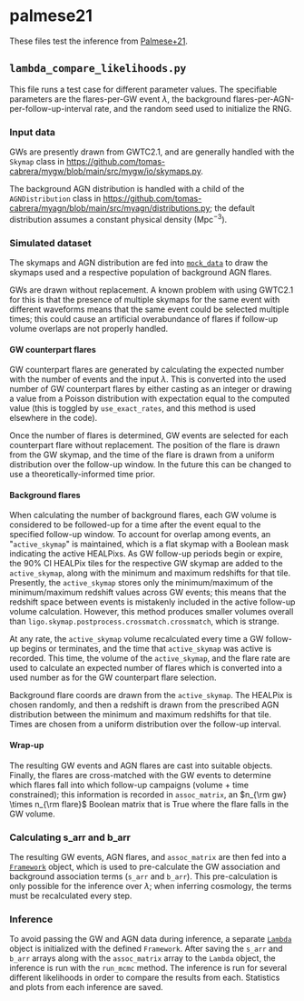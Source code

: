 # palmese21

These files test the inference from [Palmese+21](https://ui.adsabs.harvard.edu/abs/2021ApJ...914L..34P/abstract).

## `lambda_compare_likelihoods.py`

This file runs a test case for different parameter values.
The specifiable parameters are the flares-per-GW event $\lambda$, the background flares-per-AGN-per-follow-up-interval rate, and the random seed used to initialize the RNG.

### Input data

GWs are presently drawn from GWTC2.1, and are generally handled with the `Skymap` class in https://github.com/tomas-cabrera/mygw/blob/main/src/mygw/io/skymaps.py.

The background AGN distribution is handled with a child of the `AGNDistribution` class in https://github.com/tomas-cabrera/myagn/blob/main/src/myagn/distributions.py; the default distribution assumes a constant physical density (Mpc$^{-3}$).

### Simulated dataset

The skymaps and AGN distribution are fed into [`mock_data`](https://github.com/tomas-cabrera/mygwagn/blob/80dbbe74f2c12f9deedeb189be597be593dc3ec6/src/mygwagn/inference/palmese21.py#L214) to draw the skymaps used and a respective population of background AGN flares.

GWs are drawn without replacement.
A known problem with using GWTC2.1 for this is that the presence of multiple skymaps for the same event with different waveforms means that the same event could be selected multiple times; this could cause an artificial overabundance of flares if follow-up volume overlaps are not properly handled.

#### GW counterpart flares

GW counterpart flares are generated by calculating the expected number with the number of events and the input $\lambda$.
This is converted into the used number of GW counterpart flares by either casting as an integer or drawing a value from a Poisson distribution with expectation equal to the computed value (this is toggled by `use_exact_rates`, and this method is used elsewhere in the code).

Once the number of flares is determined, GW events are selected for each counterpart flare without replacement.
The position of the flare is drawn from the GW skymap, and the time of the flare is drawn from a uniform distribution over the follow-up window.
In the future this can be changed to use a theoretically-informed time prior.

#### Background flares

When calculating the number of background flares, each GW volume is considered to be followed-up for a time after the event equal to the specified follow-up window.
To account for overlap among events, an "`active_skymap`" is maintained, which is a flat skymap with a Boolean mask indicating the active HEALPixs.
As GW follow-up periods begin or expire, the 90% CI HEALPix tiles for the respective GW skymap are added to the `active_skymap`, along with the minimum and maximum redshifts for that tile.
Presently, the `active_skymap` stores only the minimum/maximum of the minimum/maximum redshift values across GW events; this means that the redshift space between events is mistakenly included in the active follow-up volume calculation.
However, this method produces smaller volumes overall than `ligo.skymap.postprocess.crossmatch.crossmatch`, which is strange.

At any rate, the `active_skymap` volume recalculated every time a GW follow-up begins or terminates, and the time that `active_skymap` was active is recorded.
This time, the volume of the `active_skymap`, and the flare rate are used to calculate an expected number of flares which is converted into a used number as for the GW counterpart flare selection.

Background flare coords are drawn from the `active_skymap`.
The HEALPix is chosen randomly, and then a redshift is drawn from the prescribed AGN distribution between the minimum and maximum redshifts for that tile.
Times are chosen from a uniform distribution over the follow-up interval.

#### Wrap-up

The resulting GW events and AGN flares are cast into suitable objects.
Finally, the flares are cross-matched with the GW events to determine which flares fall into which follow-up campaigns (volume + time constrained); this information is recorded in `assoc_matrix`, an $n_{\rm gw} \times n_{\rm flare}$ Boolean matrix that is True where the flare falls in the GW volume.

### Calculating s_arr and b_arr

The resulting GW events, AGN flares, and `assoc_matrix` are then fed into a [`Framework`](https://github.com/tomas-cabrera/mygwagn/blob/80dbbe74f2c12f9deedeb189be597be593dc3ec6/src/mygwagn/inference/palmese21.py#L620) object, which is used to pre-calculate the GW association and background association terms (`s_arr` and `b_arr`).
This pre-calculation is only possible for the inference over $\lambda$; when inferring cosmology, the terms must be recalculated every step.

### Inference

To avoid passing the GW and AGN data during inference, a separate [`Lambda`](https://github.com/tomas-cabrera/mygwagn/blob/80dbbe74f2c12f9deedeb189be597be593dc3ec6/src/mygwagn/inference/palmese21.py#L762) object is initialized with the defined `Framework`.
After saving the `s_arr` and `b_arr` arrays along with the `assoc_matrix` array to the `Lambda` object, the inference is run with the `run_mcmc` method.
The inference is run for several different likelihoods in order to compare the results from each.
Statistics and plots from each inference are saved.
